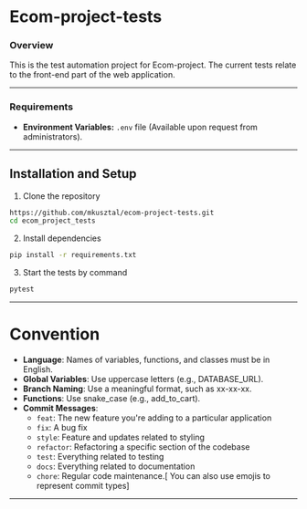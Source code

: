 # Ecom-project-tests

### Overview

This is the test automation project for Ecom-project. The current tests relate to the front-end part of the web application.

---

### Requirements

- **Environment Variables:** `.env` file (Available upon request from administrators).

---

## Installation and Setup

1. Clone the repository

```bash
https://github.com/mkusztal/ecom-project-tests.git
cd ecom_project_tests
```

2. Install dependencies

```bash
pip install -r requirements.txt
```

3. Start the tests by command

```bash
pytest
```

---

# Convention

- **Language**: Names of variables, functions, and classes must be in English.
- **Global Variables**: Use uppercase letters (e.g., DATABASE_URL).
- **Branch Naming**: Use a meaningful format, such as xx-xx-xx.
- **Functions**: Use snake_case (e.g., add_to_cart).
- **Commit Messages**:
  - `feat`: The new feature you're adding to a particular application
  - `fix`: A bug fix
  - `style`: Feature and updates related to styling
  - `refactor`: Refactoring a specific section of the codebase
  - `test`: Everything related to testing
  - `docs`: Everything related to documentation
  - `chore`: Regular code maintenance.[ You can also use emojis to represent commit types]

---
